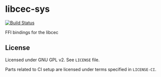 # libcec-sys

[![Build Status](https://www.travis-ci.org/ssalonen/libcec-sys.svg?branch=master)](https://www.travis-ci.org/ssalonen/libcec-sys)

FFI bindings for the libcec

## License

Licensed under GNU GPL v2. See `LICENSE` file.

Parts related to CI setup are licensed under terms specified in `LICENSE-CI`.

